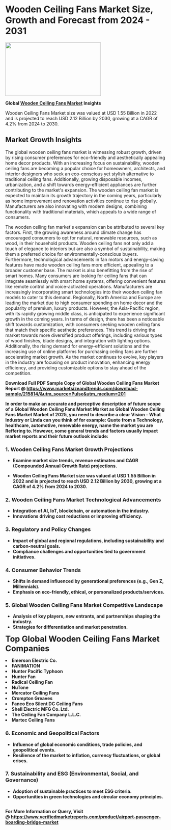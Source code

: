 <H1>Wooden Ceiling Fans Market Size, Growth and Forecast from 2024 - 2031</H1><img class="aligncenter size-medium wp-image-584254" src="https://thirdeyenews.in/wp-content/uploads/2024/09/Global-Market-Research-300x168.jpeg" alt="" width="300" height="168" /><p><strong>Global&nbsp;<a href="https://www.marketsizeandtrends.com/download-sample/215814/&amp;utm_source=Pulse&amp;utm_medium=201">Wooden Ceiling Fans Market</a> Insights</strong></p><p>Wooden Ceiling Fans Market size was valued at USD 1.55 Billion in 2022 and is projected to reach USD 2.12 Billion by 2030, growing at a CAGR of 4.2% from 2024 to 2030.</p><p><h2>Market Growth Insights</h2> <p>The global wooden ceiling fans market is witnessing robust growth, driven by rising consumer preferences for eco-friendly and aesthetically appealing home decor products. With an increasing focus on sustainability, wooden ceiling fans are becoming a popular choice for homeowners, architects, and interior designers who seek an eco-conscious yet stylish alternative to traditional ceiling fans. Additionally, growing disposable incomes, urbanization, and a shift towards energy-efficient appliances are further contributing to the market's expansion. The wooden ceiling fan market is expected to maintain its growth trajectory in the coming years, particularly as home improvement and renovation activities continue to rise globally. Manufacturers are also innovating with modern designs, combining functionality with traditional materials, which appeals to a wide range of consumers.</p> <p><strong></strong></p> <p>The wooden ceiling fan market's expansion can be attributed to several key factors. First, the growing awareness around climate change has encouraged consumers to opt for natural, renewable resources, such as wood, in their household products. Wooden ceiling fans not only add a touch of elegance to interiors but are also a symbol of sustainability, making them a preferred choice for environmentally-conscious buyers. Furthermore, technological advancements in fan motors and energy-saving features have made wooden ceiling fans more efficient, appealing to a broader customer base. The market is also benefitting from the rise of smart homes. Many consumers are looking for ceiling fans that can integrate seamlessly with smart home systems, offering convenient features like remote control and voice-activated operations. Manufacturers are increasingly incorporating smart technologies into their wooden ceiling fan models to cater to this demand. Regionally, North America and Europe are leading the market due to high consumer spending on home decor and the popularity of premium, luxury products. However, the Asia-Pacific region, with its rapidly growing middle class, is anticipated to experience significant growth in the coming years. In terms of design, there has been a noticeable shift towards customization, with consumers seeking wooden ceiling fans that match their specific aesthetic preferences. This trend is driving the market towards more diversified product offerings, including various types of wood finishes, blade designs, and integration with lighting options. Additionally, the rising demand for energy-efficient solutions and the increasing use of online platforms for purchasing ceiling fans are further accelerating market growth. As the market continues to evolve, key players in the industry are focusing on product innovation, enhancing energy efficiency, and providing customizable options to stay ahead of the competition.</p> <p><strong></p><p><span class=""><strong>Download Full PDF Sample Copy of Global Wooden Ceiling Fans Market Report</strong> @ <a href="https://www.marketsizeandtrends.com/download-sample/215814/&amp;utm_source=Pulse&amp;utm_medium=201" target="_blank">https://www.marketsizeandtrends.com/download-sample/215814/&amp;utm_source=Pulse&amp;utm_medium=201</a></span></p><p>In order to make an accurate and perceptive description of future scope of a Global&nbsp;Wooden Ceiling Fans Market Market as Global&nbsp;Wooden Ceiling Fans Market Market of 2025, you need to describe a clear Vision &ndash; What Industry or Linda can you think of for example: Quote from a Technology, healthcare, automotive, renewable energy, name the market you are Reffering to. However, some general trends and factors usually impact market reports and their future outlook include:</p><h3>1.&nbsp;<strong>Wooden Ceiling Fans Market Growth Projections</strong></h3><ul><li>Examine market size trends, revenue estimates and CAGR (Compounded Annual Growth Rate) projections.</li><li><p>Wooden Ceiling Fans Market size was valued at USD 1.55 Billion in 2022 and is projected to reach USD 2.12 Billion by 2030, growing at a CAGR of 4.2% from 2024 to 2030.</p></li></ul><h3>2.&nbsp;<strong>Wooden Ceiling Fans Market Technological Advancements</strong></h3><ul><li>Integration of AI, IoT, blockchain, or automation in the industry.</li><li>Innovations driving cost reductions or improving efficiency.</li></ul><h3>3.&nbsp;<strong>Regulatory and Policy Changes</strong></h3><ul><li>Impact of global and regional regulations, including sustainability and carbon-neutral goals.</li><li>Compliance challenges and opportunities tied to government initiatives.</li></ul><h3>4.&nbsp;<strong>Consumer Behavior Trends</strong></h3><ul><li>Shifts in demand influenced by generational preferences (e.g., Gen Z, Millennials).</li><li>Emphasis on eco-friendly, ethical, or personalized products/services.</li></ul><h3>5.&nbsp;<strong>Global Wooden Ceiling Fans Market Competitive Landscape</strong></h3><ul><li>Analysis of key players, new entrants, and partnerships shaping the industry.</li><li>Strategies for differentiation and market penetration.</li></ul><p data-pm-slice="1 1 []"><span style="color: inherit; font-family: inherit; font-size: 25px;">Top Global Wooden Ceiling Fans Market Companies</span></p><div class="" data-test-id=""><p><li>Emerson Electric Co.</li><li> FANIMATION</li><li> Hunter Pacific Typhoon</li><li> Hunter Fan</li><li> Radical Ceiling Fan</li><li> NuTone</li><li> Mercator Ceiling Fans</li><li> Crompton Greaves</li><li> Fanco Eco Silent DC Ceiling Fans</li><li> Shell Electric MFG Co. Ltd.</li><li> The Ceiling Fan Company L.L.C.</li><li> Martec Ceiling Fans</li></p></div><h3>6.&nbsp;<strong>Economic and Geopolitical Factors</strong></h3><ul><li>Influence of global economic conditions, trade policies, and geopolitical events.</li><li>Resilience of the market to inflation, currency fluctuations, or global crises.</li></ul><h3>7.&nbsp;<strong>Sustainability and ESG (Environmental, Social, and Governance)</strong></h3><ul><li>Adoption of sustainable practices to meet ESG criteria.</li><li>Opportunities in green technologies and circular economy principles.</li></ul><h2><strong style="font-size: 14px;">For More Information or Query, Visit @&nbsp;</strong><a style="background-color: #ffffff; font-size: 14px;" href="https://www.marketsizeandtrends.com/report/wooden-ceiling-fans-market/" target="_blank">https://www.verifiedmarketreports.com/product/airport-passenger-boarding-bridge-market</a></h2>
